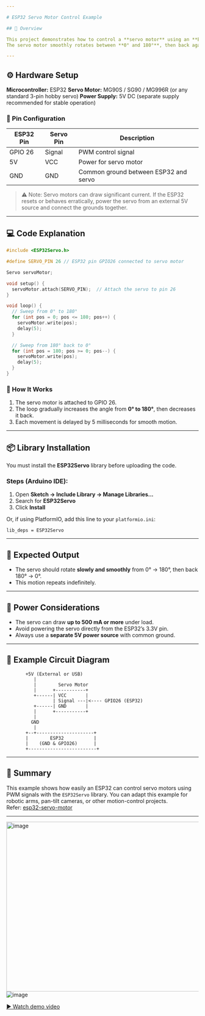 ```yaml
---

# ESP32 Servo Motor Control Example

## 🧩 Overview

This project demonstrates how to control a **servo motor** using an **ESP32** microcontroller and the **ESP32Servo** library.
The servo motor smoothly rotates between **0° and 180°**, then back again in an endless loop.

---
```


## ⚙️ Hardware Setup

**Microcontroller:** ESP32
**Servo Motor:** MG90S / SG90 / MG996R (or any standard 3-pin hobby servo)
**Power Supply:** 5V DC (separate supply recommended for stable operation)

### 🔌 Pin Configuration

| ESP32 Pin | Servo Pin | Description                           |
| --------- | --------- | ------------------------------------- |
| GPIO 26   | Signal    | PWM control signal                    |
| 5V        | VCC       | Power for servo motor                 |
| GND       | GND       | Common ground between ESP32 and servo |

> ⚠️ Note: Servo motors can draw significant current. If the ESP32 resets or behaves erratically, power the servo from an external 5V source and connect the grounds together.

---

## 💻 Code Explanation

```cpp
#include <ESP32Servo.h>

#define SERVO_PIN 26 // ESP32 pin GPIO26 connected to servo motor

Servo servoMotor;

void setup() {
  servoMotor.attach(SERVO_PIN);  // Attach the servo to pin 26
}

void loop() {
  // Sweep from 0° to 180°
  for (int pos = 0; pos <= 180; pos++) {
    servoMotor.write(pos);
    delay(5);
  }

  // Sweep from 180° back to 0°
  for (int pos = 180; pos >= 0; pos--) {
    servoMotor.write(pos);
    delay(5);
  }
}
```

### 🧠 How It Works

1. The servo motor is attached to GPIO 26.
2. The loop gradually increases the angle from **0° to 180°**, then decreases it back.
3. Each movement is delayed by 5 milliseconds for smooth motion.

---

## 📦 Library Installation

You must install the **ESP32Servo** library before uploading the code.

### Steps (Arduino IDE):

1. Open **Sketch → Include Library → Manage Libraries...**
2. Search for **ESP32Servo**
3. Click **Install**

Or, if using PlatformIO, add this line to your `platformio.ini`:

```
lib_deps = ESP32Servo
```

---

## 🧪 Expected Output

* The servo should rotate **slowly and smoothly** from 0° → 180°, then back 180° → 0°.
* This motion repeats indefinitely.

---

## 🔋 Power Considerations

* The servo can draw **up to 500 mA or more** under load.
* Avoid powering the servo directly from the ESP32’s 3.3V pin.
* Always use a **separate 5V power source** with common ground.

---

## 📸 Example Circuit Diagram

```
       +5V (External or USB)
          |
          |        Servo Motor
          |      +-----------+
          +------| VCC       |
                 | Signal ---|<---- GPIO26 (ESP32)
          +------| GND       |
          |      +-----------+
          |
         GND
          |
       +--+---------------------+
       |        ESP32           |
       |    (GND & GPIO26)      |
       +-------------------------+
```

---

## 🧠 Summary

This example shows how easily an ESP32 can control servo motors using PWM signals with the `ESP32Servo` library.
You can adapt this example for robotic arms, pan-tilt cameras, or other motion-control projects. </br>
Refer: [esp32-servo-motor](https://esp32io.com/tutorials/esp32-servo-motor)

---
<img width="912" height="445" alt="image" src="https://github.com/user-attachments/assets/ebfa07ec-179f-48b0-84bf-45b81644871a" />
<img alt="image" src="https://github.com/user-attachments/assets/2f0d326d-d8b7-462b-b0a5-34c98a2799b1" />

[▶️ Watch demo video]([./demo.mp4](https://github.com/user-attachments/assets/8201881d-a845-44b4-9b8e-72ce573bcf3e))
